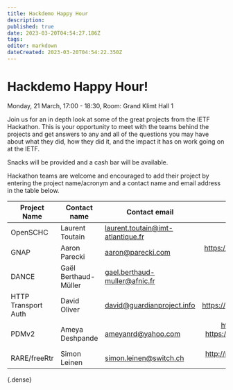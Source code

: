 ```yaml
---
title: Hackdemo Happy Hour
description: 
published: true
date: 2023-03-20T04:54:27.186Z
tags: 
editor: markdown
dateCreated: 2023-03-20T04:54:22.350Z
---
```


# Hackdemo Happy Hour!
Monday, 21 March, 17:00 - 18:30, Room: Grand Klimt Hall 1

Join us for an in depth look at some of the great projects from the IETF Hackathon. This is your opportunity to meet with the teams behind the projects and get answers to any and all of the questions you may have about what they did, how they did it, and the impact it has on work going on at the IETF.

Snacks will be provided and a cash bar will be available.

Hackathon teams are welcome and encouraged to add their project by entering the project name/acronym and a contact name and email address in the table below.

| Project Name        | Contact name         | Contact email                     |                                                 Reference link                                                 |
|---------------------|----------------------|-----------------------------------|:--------------------------------------------------------------------------------------------------------------:|
|       OpenSCHC      |    Laurent Toutain   | laurent.toutain@imt-atlantique.fr | https://openschc.net                                                                                           |
|         GNAP        | Aaron Parecki        | aaron@parecki.com                 | https://github.com/ietf-wg-gnap/general/wiki/Hackathon-113-Goals                                               |
| DANCE               | Gaël Berthaud-Müller | gael.berthaud-muller@afnic.fr     | https://gitlab.rd.nic.fr/dance/                                                                                |
| HTTP Transport Auth | David Oliver         | david@guardianproject.info        | https://github.com/guardianproject/conscrypt/tree/MASQUE                                                       |
|        PDMv2        |    Ameya Deshpande   |         ameyanrd@yahoo.com        | https://gitlab.com/ameyanrd/linux/-/tree/pdmv2, https://gitlab.com/abhishekkumar8222/pdm-registration-protocol |
|     RARE/freeRtr    |     Simon Leinen     | simon.leinen@switch.ch            | http://rare.freertr.net/ http://www.freertr/net/ presentation: [HTML](https://ietf-hackathon.github.io/ietf113-project-presentations/rare-freertr.html) PDF                                        |
{.dense}